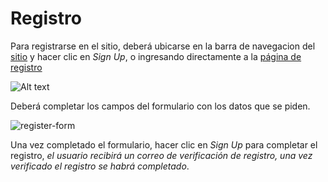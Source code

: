 # Registro
 
 
Para registrarse en el sitio, deberá ubicarse en la barra de navegacion del [sitio](https://www.codenjobs.com/) y hacer clic en *Sign Up*, o ingresando directamente a la [página de registro](https://www.codenjobs.com/register)
 
![Alt text](https://res.cloudinary.com/codenjobs/image/upload/v1660656694/user/file/fcup9qunwg86wa1k5lbm.png)
 
Deberá completar los campos del formulario con los datos que se piden.
 
![register-form](https://res.cloudinary.com/codenjobs/image/upload/v1660656703/user/file/hgwcxcgw8r6aqvb1k5cm.png)
 
Una vez completado el formulario, hacer clic en *Sign Up* para completar el registro, *el usuario recibirá un correo de verificación de registro, una vez verificado el registro se habrá completado*.